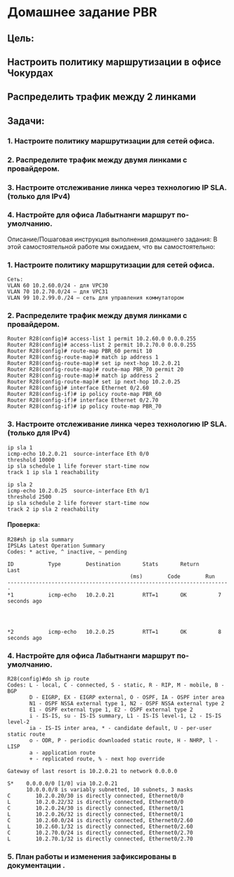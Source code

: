 # Домашнее задание PBR
## Цель: 
## Настроить политику маршрутизации в офисе Чокурдах
## Распределить трафик между 2 линками
## Задачи:
### 1.	Настроите политику маршрутизации для сетей офиса.
### 2.	Распределите трафик между двумя линками с провайдером.
### 3.	Настроите отслеживание линка через технологию IP SLA.(только для IPv4)
### 4.	Настройте для офиса Лабытнанги маршрут по-умолчанию.


Описание/Пошаговая инструкция выполнения домашнего задания:
В этой самостоятельной работе мы ожидаем, что вы самостоятельно:
### 1.	Настроите политику маршрутизации для сетей офиса.

    Сеть: 
    VLAN 60 10.2.60.0/24 - для VPC30
    VLAN 70 10.2.70.0/24 – для VPC31
    VLAN 99 10.2.99.0./24 – сеть для управления коммутатором

### 2.	Распределите трафик между двумя линками с провайдером.

    Router R28(config)# access-list 1 permit 10.2.60.0 0.0.0.255
    Router R28(config)# access-list 2 permit 10.2.70.0 0.0.0.255
    Router R28(config)# route-map PBR_60 permit 10
    Router R28(config-route-map)# match ip address 1
    Router R28(config-route-map)# set ip next-hop 10.2.0.21
    Router R28(config-route-map)# route-map PBR_70 permit 20
    Router R28(config-route-map)# match ip address 2
    Router R28(config-route-map)# set ip next-hop 10.2.0.25
    Router R28(config)# interface Ethernet 0/2.60
    Router R28(config-if)# ip policy route-map PBR_60
    Router R28(config-if)# interface Ethernet 0/2.70
    Router R28(config-if)# ip policy route-map PBR_70

### 3.	Настроите отслеживание линка через технологию IP SLA.(только для IPv4)

    ip sla 1
    icmp-echo 10.2.0.21  source-interface Eth 0/0
    threshold 10000
    ip sla schedule 1 life forever start-time now
    track 1 ip sla 1 reachability

    ip sla 2
    icmp-echo 10.2.0.25  source-interface Eth 0/1
    threshold 2500
    ip sla schedule 2 life forever start-time now
    track 2 ip sla 2 reachability

#### Проверка: 

    R28#sh ip sla summary
    IPSLAs Latest Operation Summary
    Codes: * active, ^ inactive, ~ pending

    ID           Type        Destination       Stats       Return      Last
                                           (ms)        Code        Run
    -----------------------------------------------------------------------
    *1           icmp-echo   10.2.0.21         RTT=1       OK          7 seconds ago




    *2           icmp-echo   10.2.0.25         RTT=1       OK          8 seconds ago


### 4.	Настройте для офиса Лабытнанги маршрут по-умолчанию.
    R28(config)#do sh ip route
    Codes: L - local, C - connected, S - static, R - RIP, M - mobile, B - BGP
           D - EIGRP, EX - EIGRP external, O - OSPF, IA - OSPF inter area
           N1 - OSPF NSSA external type 1, N2 - OSPF NSSA external type 2
           E1 - OSPF external type 1, E2 - OSPF external type 2
           i - IS-IS, su - IS-IS summary, L1 - IS-IS level-1, L2 - IS-IS level-2
           ia - IS-IS inter area, * - candidate default, U - per-user static route
           o - ODR, P - periodic downloaded static route, H - NHRP, l - LISP
           a - application route
           + - replicated route, % - next hop override

    Gateway of last resort is 10.2.0.21 to network 0.0.0.0

    S*    0.0.0.0/0 [1/0] via 10.2.0.21
          10.0.0.0/8 is variably subnetted, 10 subnets, 3 masks
    C        10.2.0.20/30 is directly connected, Ethernet0/0
    L        10.2.0.22/32 is directly connected, Ethernet0/0
    C        10.2.0.24/30 is directly connected, Ethernet0/1
    L        10.2.0.26/32 is directly connected, Ethernet0/1
    C        10.2.60.0/24 is directly connected, Ethernet0/2.60
    L        10.2.60.1/32 is directly connected, Ethernet0/2.60
    C        10.2.70.0/24 is directly connected, Ethernet0/2.70
    L        10.2.70.1/32 is directly connected, Ethernet0/2.70

### 5.	План работы и изменения зафиксированы в документации .


